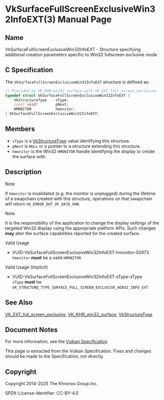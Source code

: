 # VkSurfaceFullScreenExclusiveWin32InfoEXT(3) Manual Page

## Name

VkSurfaceFullScreenExclusiveWin32InfoEXT - Structure specifying additional creation parameters specific to Win32 fullscreen exclusive mode



## [](#_c_specification)C Specification

The `VkSurfaceFullScreenExclusiveWin32InfoEXT` structure is defined as:

```c++
// Provided by VK_KHR_win32_surface with VK_EXT_full_screen_exclusive
typedef struct VkSurfaceFullScreenExclusiveWin32InfoEXT {
    VkStructureType    sType;
    const void*        pNext;
    HMONITOR           hmonitor;
} VkSurfaceFullScreenExclusiveWin32InfoEXT;
```

## [](#_members)Members

- `sType` is a [VkStructureType](https://registry.khronos.org/vulkan/specs/latest/man/html/VkStructureType.html) value identifying this structure.
- `pNext` is `NULL` or a pointer to a structure extending this structure.
- `hmonitor` is the Win32 `HMONITOR` handle identifying the display to create the surface with.

## [](#_description)Description

Note

If `hmonitor` is invalidated (e.g. the monitor is unplugged) during the lifetime of a swapchain created with this structure, operations on that swapchain will return `VK_ERROR_OUT_OF_DATE_KHR`.

Note

It is the responsibility of the application to change the display settings of the targeted Win32 display using the appropriate platform APIs. Such changes **may** alter the surface capabilities reported for the created surface.

Valid Usage

- [](#VUID-VkSurfaceFullScreenExclusiveWin32InfoEXT-hmonitor-02673)VUID-VkSurfaceFullScreenExclusiveWin32InfoEXT-hmonitor-02673  
  `hmonitor` **must** be a valid `HMONITOR`

Valid Usage (Implicit)

- [](#VUID-VkSurfaceFullScreenExclusiveWin32InfoEXT-sType-sType)VUID-VkSurfaceFullScreenExclusiveWin32InfoEXT-sType-sType  
  `sType` **must** be `VK_STRUCTURE_TYPE_SURFACE_FULL_SCREEN_EXCLUSIVE_WIN32_INFO_EXT`

## [](#_see_also)See Also

[VK\_EXT\_full\_screen\_exclusive](https://registry.khronos.org/vulkan/specs/latest/man/html/VK_EXT_full_screen_exclusive.html), [VK\_KHR\_win32\_surface](https://registry.khronos.org/vulkan/specs/latest/man/html/VK_KHR_win32_surface.html), [VkStructureType](https://registry.khronos.org/vulkan/specs/latest/man/html/VkStructureType.html)

## [](#_document_notes)Document Notes

For more information, see the [Vulkan Specification](https://registry.khronos.org/vulkan/specs/latest/html/vkspec.html#VkSurfaceFullScreenExclusiveWin32InfoEXT)

This page is extracted from the Vulkan Specification. Fixes and changes should be made to the Specification, not directly.

## [](#_copyright)Copyright

Copyright 2014-2025 The Khronos Group Inc.

SPDX-License-Identifier: CC-BY-4.0